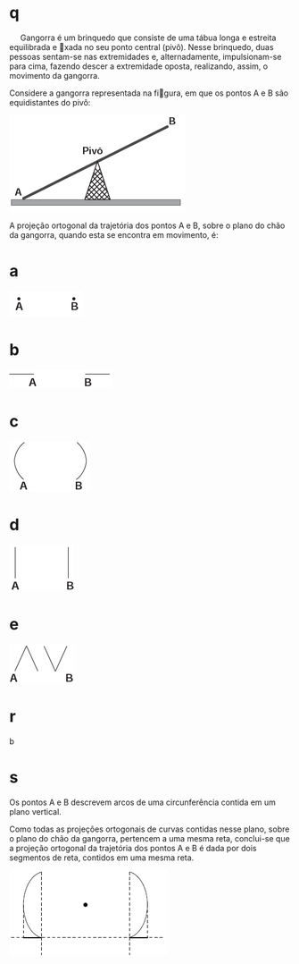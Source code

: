 # q
     Gangorra é um brinquedo que consiste de uma tábua longa e estreita equilibrada e xada no seu ponto central (pivô). Nesse brinquedo, duas pessoas sentam-se nas extremidades e, alternadamente, impulsionam-se para cima, fazendo descer a extremidade oposta, realizando, assim, o movimento da gangorra.

Considere a gangorra representada na figura, em que os pontos A e B são equidistantes do pivô:

![](29378bb5-423d-cef0-345c-e7d430078728.png)

A projeção ortogonal da trajetória dos pontos A e B, sobre o plano do chão da gangorra, quando esta se encontra em movimento, é:

# a
![](5d131a39-1d51-6df6-9fe4-a8e78776119b.png)

# b
![](7b0523a0-7b0b-8633-1bb5-3678052c783f.png)

# c
![](5dab2353-44dc-7f68-4a1a-183c071f9fec.png)

# d
![](ff41b1fa-d883-7a72-ac17-70645d2f9f71.png)

# e
![](b39c09fb-7c2c-fb57-a540-20a163852637.png)

# r
b

# s
Os pontos A e B descrevem arcos de uma circunferência contida em um plano vertical.

Como todas as projeções ortogonais de curvas contidas nesse plano, sobre o plano do chão da gangorra, pertencem a uma mesma reta, conclui-se que a projeção ortogonal da trajetória dos pontos A e B é dada por dois segmentos de reta, contidos em uma mesma reta.

![](519d234d-f9ec-efdd-e4b7-ef3448aac0ae.png)
